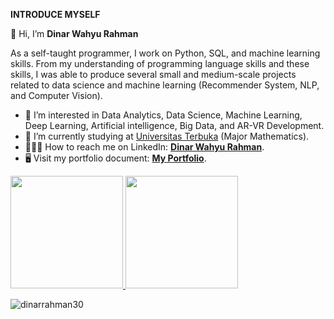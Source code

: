 **INTRODUCE MYSELF**

👋 Hi, I’m **Dinar Wahyu Rahman**


As a self-taught programmer, I work on Python, SQL, and machine learning skills. From my understanding of programming language skills and these skills, I was able to produce several small and medium-scale projects related to data science and machine learning (Recommender System, NLP, and Computer Vision).


- 👀 I’m interested in Data Analytics, Data Science, Machine Learning, Deep Learning, Artificial intelligence, Big Data, and AR-VR Development.
- 🌱 I’m currently studying at [Universitas Terbuka](https://www.ut.ac.id/) (Major Mathematics).
- 👩🏻‍💼 How to reach me on LinkedIn: **[Dinar Wahyu Rahman](https://www.linkedin.com/in/dinar-wahyu-rahman)**.
- 🖥 Visit my portfolio document: **[My Portfolio](https://drive.google.com/file/d/1jIvwwyIdzlKvCBYbCUK_FdNi0tBtTlh6/view?usp=sharing)**.

<p align="left">
<a href="https://github.com/dinarrahman30">
  <img height="180em" src="https://github-readme-stats-eight-theta.vercel.app/api?username=dinarrahman30&show_icons=true&theme=algolia&include_all_commits=true&count_private=true"/>
  <img height="180em" src="https://github-readme-stats-eight-theta.vercel.app/api/top-langs/?username=dinarrahman30&layout=compact&langs_count=8&theme=algolia"/>
</a>
</p>

<p align="left"> <img src="https://komarev.com/ghpvc/?username=dinarrahman30&label=Profile%20views&color=0e75b6&style=flat" alt="dinarrahman30" /> </p>
<!---
dinarrahman30/dinarrahman30 is a ✨ special ✨ repository because its `README.md` (this file) appears on your GitHub profile.
You can click the Preview link to take a look at your changes.
--->

